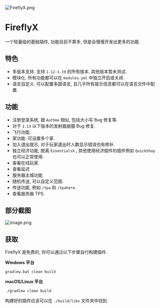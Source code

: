 ![FireflyX.png](https://s2.loli.net/2022/07/25/mz3LBybCPiwfEMF.png)

# FireflyX

一个轻量级的基础插件, 功能目前不算多, 但是会慢慢开发出更多的功能. 

## 特色
- 多版本支持. 支持 `1.12-1.19` 的所有版本, 其他版本暂未测试.
- 模块化. 所有功能都可以在 `modules.yml` 中独立开启或关闭.
- 语言自定义. 可以配置多国语言, 且几乎所有提示信息都可以在语言文件中配置.

## 功能

- 注册登录系统, 跟 `Authme` 相似, 包括大小写 Bug 修复等.
- 对于 `1.13` 以下版本的发射器崩服 Bug 修复.
- 飞行功能.
- 家功能. 可设置多个家.
- 加入退出提示, 对于玩家退出时人数显示错误也有修补.
- 独立经济功能, 脱离 `EssentialsX` , 其他使用经济插件的插件例如 `QuickShop` 也可以正常使用.
- 查看在线玩家.
- 查看延迟
- 服务器主城功能.
- 随机传送, 可以自定义范围.
- 传送功能, 例如 `/tpa` 和 `/tpahere`.
- 查看服务器 TPS.

## 部分截图

![image.png](https://s2.loli.net/2022/07/25/tcBgYb76pnoDFO9.png)

## 获取

FireflyX 是免费的, 你可以通过以下步骤自行构建插件.

**Windows 平台**

```
gradlew.bat clean build
```

**macOS/Linux 平台**

```
./gradlew clean build
```

构建好的插件应该可以在 `./build/libs` 文件夹中找到.
